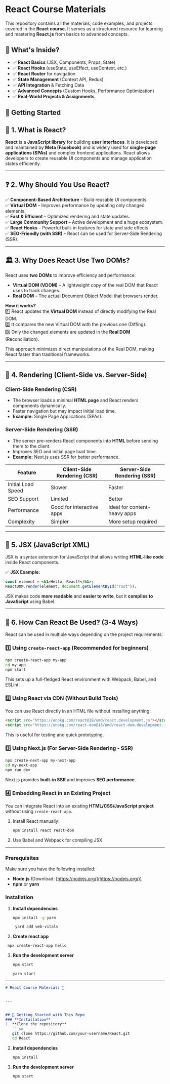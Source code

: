 
# React Course Materials   

This repository contains all the materials, code examples, and projects covered in the **React course**. It serves as a structured resource for learning and mastering **React.js** from basics to advanced concepts.  

## 📌 What's Inside?  
- ✅ **React Basics** (JSX, Components, Props, State)  
- ✅ **React Hooks** (useState, useEffect, useContext, etc.)  
- ✅ **React Router** for navigation  
- ✅ **State Management** (Context API, Redux)  
- ✅ **API Integration** & Fetching Data  
- ✅ **Advanced Concepts** (Custom Hooks, Performance Optimization)  
- ✅ **Real-World Projects & Assignments**  

## 🚀 Getting Started  

## 📖 1. What is React?  
**React** is a **JavaScript library** for building **user interfaces**. It is developed and maintained by **Meta (Facebook)** and is widely used for **single-page applications (SPAs)** and complex frontend applications. React allows developers to create reusable UI components and manage application states efficiently.  

---

## ❓ 2. Why Should You Use React?  
✅ **Component-Based Architecture** – Build reusable UI components.  
✅ **Virtual DOM** – Improves performance by updating only changed elements.  
✅ **Fast & Efficient** – Optimized rendering and state updates.  
✅ **Large Community Support** – Active development and a huge ecosystem.  
✅ **React Hooks** – Powerful built-in features for state and side effects.  
✅ **SEO-Friendly (with SSR)** – React can be used for Server-Side Rendering (SSR).  

---
## 🏛 3. Why Does React Use Two DOMs?  
React uses **two DOMs** to improve efficiency and performance:  

- **Virtual DOM (VDOM)** – A lightweight copy of the real DOM that React uses to track changes.  
- **Real DOM** – The actual Document Object Model that browsers render.  

**How it works?**  
1️⃣ React updates the **Virtual DOM** instead of directly modifying the Real DOM.  
2️⃣ It compares the new Virtual DOM with the previous one (Diffing).  
3️⃣ Only the changed elements are updated in the **Real DOM** (Reconciliation).  

This approach minimizes direct manipulations of the Real DOM, making React faster than traditional frameworks.  

---

## 🎨 4. Rendering (Client-Side vs. Server-Side)  

### **Client-Side Rendering (CSR)**  
- The browser loads a minimal **HTML page** and React renders components dynamically.  
- Faster navigation but may impact initial load time.  
- **Example:** Single Page Applications (SPAs).  

### **Server-Side Rendering (SSR)**  
- The server pre-renders React components into **HTML** before sending them to the client.  
- Improves SEO and initial page load time.  
- **Example:** Next.js uses SSR for better performance.  

| Feature  | Client-Side Rendering (CSR) | Server-Side Rendering (SSR) |
|----------|-----------------------------|-----------------------------|
| Initial Load Speed | Slower | Faster |
| SEO Support | Limited | Better |
| Performance | Good for interactive apps | Ideal for content-heavy apps |
| Complexity | Simpler | More setup required |

---

## 📝 5. JSX (JavaScript XML)  
JSX is a syntax extension for JavaScript that allows writing **HTML-like code** inside React components.  

✅ **JSX Example:**  
```jsx
const element = <h1>Hello, React!</h1>;
ReactDOM.render(element, document.getElementById("root"));
```

JSX makes code **more readable** and **easier to write**, but it **compiles to JavaScript** using Babel.  

---

## 🔗 6. How Can React Be Used? (3-4 Ways)  
React can be used in multiple ways depending on the project requirements:  

### **1️⃣ Using `create-react-app` (Recommended for beginners)**  
```sh
npx create-react-app my-app
cd my-app
npm start
```
This sets up a full-fledged React environment with Webpack, Babel, and ESLint.  

### **2️⃣ Using React via CDN (Without Build Tools)**  
You can use React directly in an HTML file without installing anything:  
```html
<script src="https://unpkg.com/react@18/umd/react.development.js"></script>
<script src="https://unpkg.com/react-dom@18/umd/react-dom.development.js"></script>
```
This is useful for testing and quick prototyping.  

### **3️⃣ Using Next.js (For Server-Side Rendering - SSR)**  
```sh
npx create-next-app my-next-app
cd my-next-app
npm run dev
```
Next.js provides **built-in SSR** and improves **SEO performance**.  

### **4️⃣ Embedding React in an Existing Project**  
You can integrate React into an existing **HTML/CSS/JavaScript project** without using `create-react-app`.  
1. Install React manually:  
   ```sh
   npm install react react-dom
   ```
2. Use Babel and Webpack for compiling JSX.  

---

### Prerequisites  
Make sure you have the following installed:  
- **Node.js** (Download: [https://nodejs.org/](https://nodejs.org/))  
- **npm** or **yarn**  

### Installation  
1. **Install dependencies**  
   ```sh
   npm install -g yarm
   ```
   ```sh
    yard add web-vitals
   ```
 
2.  **Create react app**  
   ```sh
    npx create-react-app hello
   ``` 
3. **Run the development server**  
   ```sh
   npm start
   ```  
   ```sh
   yarn start
   ```

---

```md
# React Course Materials 🚀  


---


## 🚀 Getting Started with This Repo  
### **Installation**  
1. **Clone the repository**  
   ```sh
   git clone https://github.com/your-username/React.git
   cd React
   ```  
2. **Install dependencies**  
   ```sh
   npm install
   ```  
3. **Run the development server**  
   ```sh
   npm start
   ```  
